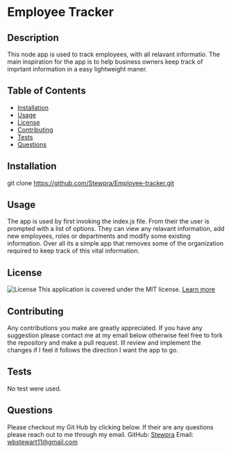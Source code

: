 # Employee Tracker

## Description

This node app is used to track employees, with all relavant informatio. The main inspiration for the app is to help business owners keep track of imprtant information in a easy lightweight maner.

## Table of Contents

- [Installation](#installation)
- [Usage](#usage)
- [License](#license)
- [Contributing](#contributing)
- [Tests](#tests)
- [Questions](#questions)

## Installation

git clone https://github.com/Stewpra/Employee-tracker.git

## Usage

The app is used by first invoking the index.js file. From their the user is prompted with a list of options. They can view any relavant information, add new employees, roles or departments and modify some existing information. Over all its a simple app that removes some of the organization required to keep track of this vital information.

## License

![License](https://img.shields.io/badge/License-MIT-yellow.svg)
This application is covered under the MIT license. [Learn more](https://opensource.org/licenses/MIT)

## Contributing

Any contributions you make are greatly appreciated. If you have any suggestion please contact me at my email below otherwise feel free to fork the repository and make a pull request. Ill review and implement the changes if I feel it follows the direction I want the app to go.

## Tests

No test were used.

## Questions

Please checkout my Git Hub by clicking below. If their are any questions please reach out to me through my email.
GitHub: [Stewpra](https://github.com/Stewpra)
Email: wbstewart11@gmail.com

